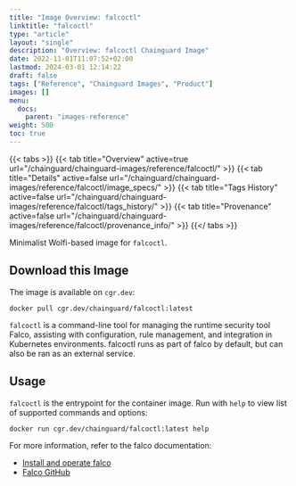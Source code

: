 ```yaml
---
title: "Image Overview: falcoctl"
linktitle: "falcoctl"
type: "article"
layout: "single"
description: "Overview: falcoctl Chainguard Image"
date: 2022-11-01T11:07:52+02:00
lastmod: 2024-03-01 12:14:22
draft: false
tags: ["Reference", "Chainguard Images", "Product"]
images: []
menu: 
  docs: 
    parent: "images-reference"
weight: 500
toc: true
---
```


{{< tabs >}}
{{< tab title="Overview" active=true url="/chainguard/chainguard-images/reference/falcoctl/" >}}
{{< tab title="Details" active=false url="/chainguard/chainguard-images/reference/falcoctl/image_specs/" >}}
{{< tab title="Tags History" active=false url="/chainguard/chainguard-images/reference/falcoctl/tags_history/" >}}
{{< tab title="Provenance" active=false url="/chainguard/chainguard-images/reference/falcoctl/provenance_info/" >}}
{{</ tabs >}}



<!--overview:start-->
Minimalist Wolfi-based image for `falcoctl`.
<!--overview:end-->

<!--getting:start-->
## Download this Image
The image is available on `cgr.dev`:

```
docker pull cgr.dev/chainguard/falcoctl:latest
```
<!--getting:end-->

<!--body:start-->
`falcoctl` is a command-line tool for managing the runtime security tool Falco,
assisting with configuration, rule management, and integration in Kubernetes
environments. falcoctl runs as part of falco by default, but can also be ran
as an external service.

## Usage

`falcoctl` is the entrypoint for the container image. Run with `help` to view
list of supported commands and options:

```bash
docker run cgr.dev/chainguard/falcoctl:latest help
```

For more information, refer to the falco documentation:
- [Install and operate falco](https://falco.org/docs/install-operate/running/)
- [Falco GitHub](https://github.com/falcosecurity/falco)
<!--body:end-->

